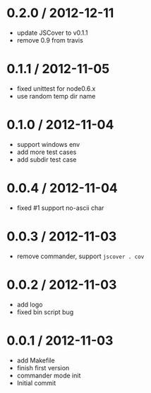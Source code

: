 
0.2.0 / 2012-12-11 
==================

  * update JSCover to v0.1.1
  * remove 0.9 from travis

0.1.1 / 2012-11-05 
==================

  * fixed unittest for node0.6.x
  * use random temp dir name

0.1.0 / 2012-11-04 
==================

  * support windows env
  * add more test cases
  * add subdir test case

0.0.4 / 2012-11-04 
==================

  * fixed #1 support no-ascii char

0.0.3 / 2012-11-03 
==================

  * remove commander, support `jscover . cov`

0.0.2 / 2012-11-03 
==================

  * add logo
  * fixed bin script bug

0.0.1 / 2012-11-03 
==================

  * add Makefile
  * finish first version
  * commander mode init
  * Initial commit
